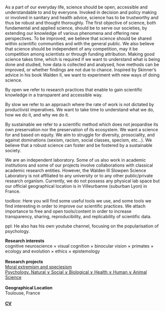 
As a part of our everyday life, science should be open, accessible and understandable to and by everyone. Invoked in decision and policy making or involved in sanitary and health advice, science has to be trustworthy and thus be robust and thought thoroughly. The first objective of science, both fundamental and applied science, should be to serve our societies, by extending our knowledge of various phenomena and offering new perspectives. To be improved, we believe that science should be shared within scientific communities and with the general public. We also believe that science should be independent of any competition, may it be competition among scientists or through funding attribution. Making good science takes time, which is required if we want to understand what is being done and studied, how data is collected and analysed, how methods can be improved, or whether findings are not due to chance. Inspired by Skinner’s advice in his book Walden II, we want to experiment with new ways of doing science.

By open we refer to research practices that enable to gain scientific knowledge in a transparent and accessible way.

By slow we refer to an approach where the rate of work is not dictated by productivist imperatives. We want to take time to understand what we do, how we do it, and why we do it.

By sustainable we refer to a scientific method which does not jeopardise its own preservation nor the preservation of its ecosystem. We want a science for and based on equity. We aim to struggle for diversity, prosociality, and against dominations (sexism, racism, social classes, specism, etc…). We believe that a robust science can foster and be fostered by a sustainable society.

We are an independent laboratory. Some of us also work in academic institutions and some of our projects involve collaborations with classical academic research entities. However, the Walden III Slowpen Science Laboratory is not affiliated to any university or to any other public/private research organism. Currently, we do not possess any physical lab space but our official geographical location is in Villeurbanne (suburban Lyon) in France.

toolbox: Here you will find some useful tools we use, and some tools we find interesting in order to improve our scientific practices. We attach importance to free and open tools/content in order to increase transparency, sharing, reproducibility, and replicability of scientific data.

ppl: He also has his own youtube channel, focusing on the popularisation of psychology.



**Research interests**  
cognitive neuroscience &#215; visual cognition &#215; binocular vision &#215; primates &#215; ecology and evolution &#215; ethics &#215; epistemology  
<br/>
**Research projects**  
<a href="/projects#moral" target="_blank">Moral extremism and speciesism</a>  
<a href="/projects#psychology" target="_blank">Psychology. Natural &or; Social &or; Biological &or; Health &or; Human &or; Animal Science</a>  
<br/>
**Geographical Location**   
Toulouse, France 
<br/>
<br/>
<a href="https://yseulthb.github.io/pdf/YHejjaBrichard_CVacademic.pdf" target="_blank"><b>CV</b></a>  
</div>
<br/>

